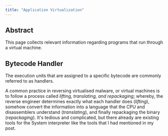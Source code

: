 ```yaml
---
title: "Application Virtualization"
---
```

## Abstract
This page collects relevant information regarding programs that run through a virtual machine.

## Bytecode Handler
The execution units that are assigned to a specific bytecode are commonly referred to as handlers.  
  
A common practice in reversing virtualised malware, or virtual machines is to follow a process called _lifting, translating, and repackaging_; whereby, the reverse engineer determines exactly what each handler does (_lifting_), somehow convert the information into a language that the CPU and disassemblers understand (_translating_), and finally repackaging the binary (_repackaging_). It's tedious and complicated, but there already are existing tools for the System interpreter like the tools that I had mentioned in my post.